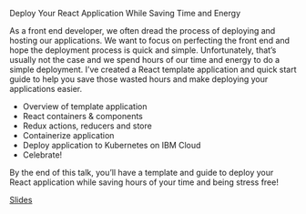Deploy Your React Application While Saving Time and Energy

As a front end developer, we often dread the process of deploying and hosting our applications. We want to focus on perfecting the front end and hope the deployment process is quick and simple. Unfortunately, that’s usually not the case and we spend hours of our time and energy to do a simple deployment. I’ve created a React template application and quick start guide to help you save those wasted hours and make deploying your applications easier.

- Overview of template application
- React containers & components
- Redux actions, reducers and store
- Containerize application
- Deploy application to Kubernetes on IBM Cloud
- Celebrate!

By the end of this talk, you’ll have a template and guide to deploy your React application while saving hours of your time and being stress free!

[Slides](https://rizcheldayao.github.io/presentations/react-redux-graphql-magic/slides/#/)

